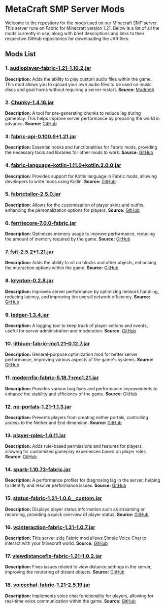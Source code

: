 # MetaCraft SMP Server Mods

Welcome to the repository for the mods used on our Minecraft SMP server. This server runs on Fabric for Minecraft version 1.21. Below is a list of all the mods currently in use, along with brief descriptions and links to their respective GitHub repositories for downloading the JAR files.

## Mods List

### 1. [audioplayer-fabric-1.21-1.10.2.jar](https://modrinth.com/mod/audioplayer)
**Description:** Adds the ability to play custom audio files within the game. This mod allows you to upload your own audio files to be used on music discs and goat horns without requiring a server restart.
**Source:** [Modrinth](https://github.com/henkelmax/audio-player)

### 2. [Chunky-1.4.16.jar](https://modrinth.com/plugin/chunky)
**Description:** A tool for pre-generating chunks to reduce lag during gameplay. This helps improve server performance by preparing the world in advance.
**Source:** [GitHub](https://github.com/pop4959/Chunky)

### 3. [fabric-api-0.100.6+1.21.jar](https://modrinth.com/mod/fabric-api)
**Description:** Essential hooks and functionalities for Fabric mods, providing the necessary tools and libraries for other mods to work.
**Source:** [GitHub](https://github.com/FabricMC/fabric)

### 4. [fabric-language-kotlin-1.11.0+kotlin.2.0.0.jar](https://modrinth.com/mod/fabric-language-kotlin)
**Description:** Provides support for Kotlin language in Fabric mods, allowing developers to write mods using Kotlin.
**Source:** [GitHub](https://github.com/FabricMC/fabric-language-kotlin)

### 5. [fabrictailor-2.5.0.jar](https://modrinth.com/mod/fabrictailor)
**Description:** Allows for the customization of player skins and outfits, enhancing the personalization options for players.
**Source:** [GitHub](https://github.com/samolego/FabricTailor)

### 6. [ferritecore-7.0.0-fabric.jar](https://modrinth.com/mod/ferrite-core)
**Description:** Optimizes memory usage to improve performance, reducing the amount of memory required by the game.
**Source:** [GitHub](https://github.com/malte0811/FerriteCore)

### 7. [fsit-2.5.2+1.21.jar](https://modrinth.com/mod/fsit)
**Description:** Adds the ability to sit on blocks and other objects, enhancing the interaction options within the game.
**Source:** [GitHub](https://github.com/rvbsm/fsit)

### 8. [krypton-0.2.8.jar](https://modrinth.com/mod/krypton/version/0.2.8)
**Description:** Improves server performance by optimizing network handling, reducing latency, and improving the overall network efficiency.
**Source:** [GitHub](https://github.com/astei/krypton)

### 9. [ledger-1.3.4.jar](https://modrinth.com/mod/ledger)
**Description:** A logging tool to keep track of player actions and events, useful for server administration and moderation.
**Source:** [GitHub](https://github.com/QuiltServerTools/Ledger)

### 10. [lithium-fabric-mc1.21-0.12.7.jar](https://modrinth.com/mod/lithium)
**Description:** General-purpose optimization mod for better server performance, improving various aspects of the game's systems.
**Source:** [GitHub](https://github.com/CaffeineMC/lithium)

### 11. [modernfix-fabric-5.18.7+mc1.21.jar](https://modrinth.com/mod/modernfix)
**Description:** Provides various bug fixes and performance improvements to enhance the stability and efficiency of the game.
**Source:** [GitHub](https://github.com/embeddedt/ModernFix)

### 12. [no-portals-1.21-1.1.3.jar](https://modrinth.com/mod/no-portals)
**Description:** Prevents players from creating nether portals, controlling access to the Nether and End dimension.
**Source:** [GitHub](https://github.com/kevinthegreat1/NoPortals-Fabric)

### 13. [player-roles-1.6.11.jar](https://modrinth.com/mod/player-roles)
**Description:** Adds role-based permissions and features for players, allowing for customized gameplay experiences based on player roles.
**Source:** [GitHub](https://github.com/NucleoidMC/player-roles/)

### 14. [spark-1.10.73-fabric.jar](https://modrinth.com/mod/spark)
**Description:** A performance profiler for diagnosing lag in the server, helping to identify and resolve performance issues.
**Source:** [GitHub](https://github.com/lucko/spark)

### 15. [status-fabric-1.21-1.0.6__custom.jar](https://metacraftsmp.net/assets/mods/status-fabric-1.21-1.0.6.jar)
**Description:** Displays player status information such as streaming or recording, providing a quick overview of player status.
**Source:** [GitHub](https://github.com/metacraftsmp/status-mod)

### 16. [vcinteraction-fabric-1.21-1.0.7.jar](https://modrinth.com/mod/voice-chat-interaction)
**Description:** This server side Fabric mod allows Simple Voice Chat to interact with your Minecraft world.
**Source:** [GitHub](https://github.com/henkelmax/voicechat-interaction)

### 17. [viewdistancefix-fabric-1.21-1.0.2.jar](https://modrinth.com/mod/view-distance-fix)
**Description:** Fixes issues related to view distance settings in the server, improving the rendering of distant objects.
**Source:** [GitHub](https://github.com/henkelmax/view-distance-fix)

### 18. [voicechat-fabric-1.21-2.5.19.jar](https://modrinth.com/mod/simple-voice-chat)
**Description:** Implements voice chat functionality for players, allowing for real-time voice communication within the game.
**Source:** [GitHub](https://github.com/henkelmax/simple-voice-chat)
